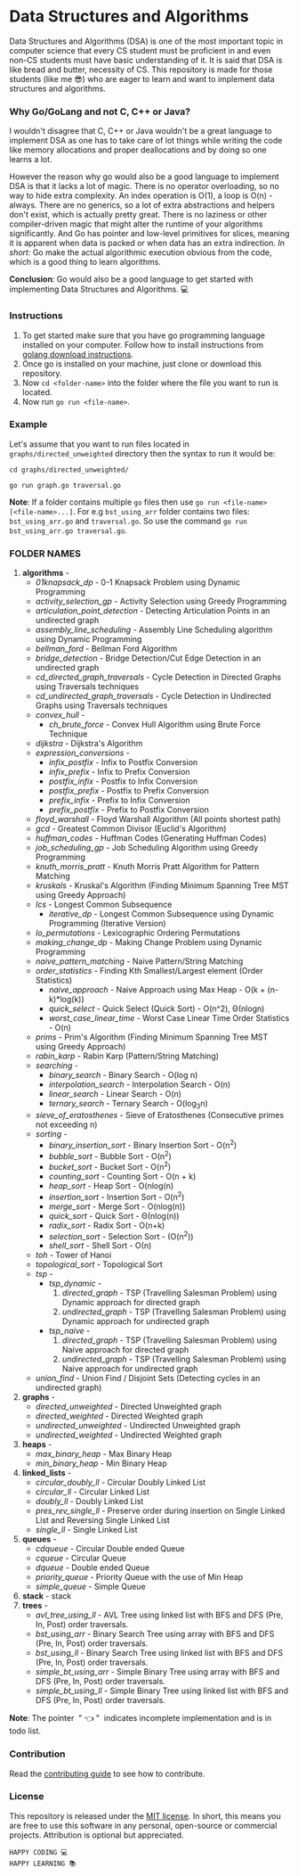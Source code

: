 # Data Structures and Algorithms

Data Structures and Algorithms (DSA) is one of the most important topic in computer science that every CS student must be proficient in and even non-CS students must have basic understanding of it. It is said that DSA is like bread and butter, necessity of CS. This repository is made for those students (like me :sunglasses:) who are eager to learn and want to implement data structures and algorithms.

### Why Go/GoLang and not C, C++ or Java?

I wouldn't disagree that C, C++ or Java wouldn't be a great language to implement DSA as one has to take care of lot things while writing the code like memory allocations and proper deallocations and by doing so one learns a lot.

However the reason why go would also be a good language to implement DSA is that it lacks a lot of magic. There is no operator overloading, so no way to hide extra complexity. An index operation is O(1), a loop is O(n) - always. There are no generics, so a lot of extra abstractions and helpers don't exist, which is actually pretty great. There is no laziness or other compiler-driven magic that might alter the runtime of your algorithms significantly. And Go has pointer and low-level primitives for slices, meaning it is apparent when data is packed or when data has an extra indirection. _In short_: Go make the actual algorithmic execution obvious from the code, which is a good thing to learn algorithms.

**Conclusion**: Go would also be a good language to get started with implementing Data Structures and Algorithms. :computer:

### Instructions

1. To get started make sure that you have go programming language installed on your computer. Follow how to install instructions from [golang download instructions](https://golang.org/doc/install).
2. Once go is installed on your machine, just clone or download this repository.
3. Now `cd <folder-name>` into the folder where the file you want to run is located.
4. Now run `go run <file-name>`.

### Example

Let's assume that you want to run files located in `graphs/directed_unweighted` directory then the syntax to run it would be:

```
cd graphs/directed_unweighted/

go run graph.go traversal.go
```

**Note**: If a folder contains multiple `go` files then use `go run <file-name> [<file-name>...]`. For e.g `bst_using_arr` folder contains two files: `bst_using_arr.go` and `traversal.go`. So use the command `go run bst_using_arr.go traversal.go`.

### FOLDER NAMES

1.  **algorithms** -
    - _01knapsack_dp_ - 0-1 Knapsack Problem using Dynamic Programming
    - _activity_selection_gp_ - Activity Selection using Greedy Programming
    - _articulation_point_detection_ - Detecting Articulation Points in an undirected graph
    - _assembly_line_scheduling_ - Assembly Line Scheduling algorithm using Dynamic Programming
    - _bellman_ford_ - Bellman Ford Algorithm
    - _bridge_detection_ - Bridge Detection/Cut Edge Detection in an undirected graph
    - _cd_directed_graph_traversals_ - Cycle Detection in Directed Graphs using Traversals techniques
    - _cd_undirected_graph_traversals_ - Cycle Detection in Undirected Graphs using Traversals techniques
    - _convex_hull_ -
      - _ch_brute_force_ - Convex Hull Algorithm using Brute Force Technique
    - _dijkstra_ - Dijkstra's Algorithm
    - _expression_conversions_ -
      - _infix_postfix_ - Infix to Postfix Conversion
      - _infix_prefix_ - Infix to Prefix Conversion
      - _postfix_infix_ - Postfix to Infix Conversion
      - _postfix_prefix_ - Postfix to Prefix Conversion
      - _prefix_infix_ - Prefix to Infix Conversion
      - _prefix_postfix_ - Prefix to Postfix Conversion
    - _floyd_warshall_ - Floyd Warshall Algorithm (All points shortest path)
    - _gcd_ - Greatest Common Divisor (Euclid's Algorithm)
    - _huffman_codes_ - Huffman Codes (Generating Huffman Codes)
    - _job_scheduling_gp_ - Job Scheduling Algorithm using Greedy Programming
    - _knuth_morris_pratt_ - Knuth Morris Pratt Algorithm for Pattern Matching
    - _kruskals_ - Kruskal's Algorithm (Finding Minimum Spanning Tree MST using Greedy Approach)
    - _lcs_ - Longest Common Subsequence
      - _iterative_dp_ - Longest Common Subsequence using Dynamic Programming (Iterative Version)
    - _lo_permutations_ - Lexicographic Ordering Permutations
    - _making_change_dp_ - Making Change Problem using Dynamic Programming
    - _naive_pattern_matching_ - Naive Pattern/String Matching
    - _order_statistics_ - Finding Kth Smallest/Largest element (Order Statistics)
      - _naive_approach_ - Naive Approach using Max Heap - O(k + (n-k)\*log(k))
      - _quick_select_ - Quick Select (Quick Sort) - O(n^2), Θ(nlogn)
      - _worst_case_linear_time_ - Worst Case Linear Time Order Statistics - O(n)
    - _prims_ - Prim's Algorithm (Finding Minimum Spanning Tree MST using Greedy Approach)
    - _rabin_karp_ - Rabin Karp (Pattern/String Matching)
    - _searching_ -
      - _binary_search_ - Binary Search - O(log n)
      - _interpolation_search_ - Interpolation Search - O(n)
      - _linear_search_ - Linear Search - O(n)
      - _ternary_search_ - Ternary Search - O(log<sub>3</sub>n)
    - _sieve_of_eratosthenes_ - Sieve of Eratosthenes (Consecutive primes not exceeding n)
    - _sorting_ -
      - _binary_insertion_sort_ - Binary Insertion Sort - O(n<sup>2</sup>)
      - _bubble_sort_ - Bubble Sort - O(n<sup>2</sup>)
      - _bucket_sort_ - Bucket Sort - O(n<sup>2</sup>)
      - _counting_sort_ - Counting Sort - O(n + k)
      - _heap_sort_ - Heap Sort - O(nlog(n)
      - _insertion_sort_ - Insertion Sort - O(n<sup>2</sup>)
      - _merge_sort_ - Merge Sort - O(nlog(n))
      - _quick_sort_ - Quick Sort - Θ(nlog(n))
      - _radix_sort_ - Radix Sort - O(n+k)
      - _selection_sort_ - Selection Sort - (O(n<sup>2</sup>))
      - _shell_sort_ - Shell Sort - О(n)
    - _toh_ - Tower of Hanoi
    - _topological_sort_ - Topological Sort
    - _tsp_ -
      - _tsp_dynamic_ -
        1. _directed_graph_ - TSP (Travelling Salesman Problem) using Dynamic approach for directed graph
        2. _undirected_graph_ - TSP (Travelling Salesman Problem) using Dynamic approach for undirected graph
      - _tsp_naive_ -
        1. _directed_graph_ - TSP (Travelling Salesman Problem) using Naive approach for directed graph
        2. _undirected_graph_ - TSP (Travelling Salesman Problem) using Naive approach for undirected graph
    - _union_find_ - Union Find / Disjoint Sets (Detecting cycles in an undirected graph)
2.  **graphs** -
    - _directed_unweighted_ - Directed Unweighted graph
    - _directed_weighted_ - Directed Weighted graph
    - _undirected_unweighted_ - Undirected Unweighted graph
    - _undirected_weighted_ - Undirected Weighted graph
3.  **heaps** -
    - _max_binary_heap_ - Max Binary Heap
    - _min_binary_heap_ - Min Binary Heap
4.  **linked_lists** -
    - _circular_doubly_ll_ - Circular Doubly Linked List
    - _circular_ll_ - Circular Linked List
    - _doubly_ll_ - Doubly Linked List
    - _pres_rev_single_ll_ - Preserve order during insertion on Single Linked List and Reversing Single Linked List
    - _single_ll_ - Single Linked List
5.  **queues** -
    - _cdqueue_ - Circular Double ended Queue
    - _cqueue_ - Circular Queue
    - _dqueue_ - Double ended Queue
    - _priority_queue_ - Priority Queue with the use of Min Heap
    - _simple_queue_ - Simple Queue
6.  **stack** - stack
7.  **trees** -
    - _avl_tree_using_ll_ - AVL Tree using linked list with BFS and DFS (Pre, In, Post) order traversals.
    - _bst_using_arr_ - Binary Search Tree using array with BFS and DFS (Pre, In, Post) order traversals.
    - _bst_using_ll_ - Binary Search Tree using linked list with BFS and DFS (Pre, In, Post) order traversals.
    - _simple_bt_using_arr_ - Simple Binary Tree using array with BFS and DFS (Pre, In, Post) order traversals.
    - _simple_bt_using_ll_ - Simple Binary Tree using linked list with BFS and DFS (Pre, In, Post) order traversals.

**Note**: The pointer &nbsp;"&nbsp;:point_left:&nbsp;"&nbsp; indicates incomplete implementation and is in todo list.

### Contribution

Read the [contributing guide](CONTRIBUTING.md) to see how to contribute.

### License

This repository is released under the [MIT license](https://opensource.org/licenses/MIT). In short, this means you are free to use this software in any personal, open-source or commercial projects. Attribution is optional but appreciated.

```
HAPPY CODING 💻
HAPPY LEARNING 📚
```
